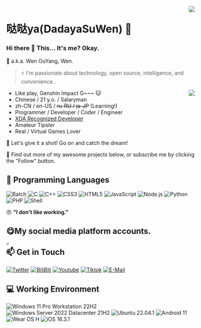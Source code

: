 <img align="right" src="https://github-readme-stats.vercel.app/api?username=DadayaSuwen&show_icons=true&hide_border=true&icon_color=000&title_color=000&include_all_commits_disable=false&custom_title=Meow~&count_private=true">

# 哒哒ya(DadayaSuWen) 🔭

### Hi there 👋 This... It's me? Okay.

💬 a.k.a. Wen OuYang, Wen.

> ⚡ I'm passionate about technology, open source, intelligence, and convenience..

<img align="right" src="https://github-readme-stats.vercel.app/api/top-langs?username=DadayaSuwen&hide_border=true&title_color=000&layout=compact">

- Like play, Genshin Impact G~~~ 🐱
- Chinese / 21 y.o. / Salaryman
- zh-CN / en-US / ~~ru-RU / ja-JP~~ (Learning!)
- Programmer / Developer / Coder / Engineer
- [XDA Recognized Developer](https://forum.xda-developers.com/m/dadayasuwen.12693267/)
- Amateur Tipster
- Real / Virtual Games Lover

💖 Let's give it a shot! Go on and catch the dream!

🤔 Find out more of my awesome projects below, or subscribe me by clicking the "Follow" button.

## 🌱 Programming Languages
![Batch](https://img.shields.io/badge/-Batch-4d4d4d?style=flat-square&logo=windows%20terminal&logoColor=fff)
![C](https://img.shields.io/badge/-C-a8b9cc?style=flat-square&logo=C&logoColor=fff)
![C++](https://img.shields.io/badge/-C%2b%2b-00599c?style=flat-square&logo=C%2b%2b&logoColor=fff)
![CSS3](https://img.shields.io/badge/-CSS3-1572b6?style=flat-square&logo=CSS3&labelColor=1572b6)
![HTML5](https://img.shields.io/badge/-HTML5-e34f26?style=flat-square&logo=HTML5&logoColor=fff)
![JavaScript](https://img.shields.io/badge/-JavaScript-f7df1e?style=flat-square&logo=JavaScript&labelColor=f7df1e&logoColor=000)
![Node.js](https://img.shields.io/badge/-Node.js-339933?style=flat-square&logo=Node.js&logoColor=fff)
![Python](https://img.shields.io/badge/-Python-3776ab?style=flat-square&logo=python&logoColor=fff)
![PHP](https://img.shields.io/badge/-PHP-777bb4?style=flat-square&logo=PHP&logoColor=fff)
![Shell](https://img.shields.io/badge/-Shell-4eaa25?style=flat-square&logo=gnu%20bash&logoColor=fff)

😠 **"I don't like working."**

## 😋My social media platform accounts.

<img align="left" style="border-radius: 50%; zoom: 50%;" src="https://p3-pc-sign.douyinpic.com/aweme-avatar/tos-cn-i-0813c001_5240f11a140743ba9e6756cff060ba9b~tplv-8yspqt5zfm-300x300.webp?x-expires=1694156400&x-signature=wvDAMFOPHcz7HPzYY43r5dItiMM%3D&from=2480802190" >

## 📫 Get in Touch


[![Twitter](https://img.shields.io/twitter/follow/realMlgmXyysd?color=1ca0f1&label=%40Dadaya&logo=twitter&logoColor=white&style=flat-square&labelColor=1ca0f1)](https://twitter.com/gmf3t8KaHX4LtxK)
[![BiliBili](https://img.shields.io/badge/-哒哒哒哒哒哒ya-00a1d6?style=flat-square&logo=bilibili&logoColor=fff)](https://space.bilibili.com/234862638)
[![Youtube](https://img.shields.io/badge/-Da_Lang-ff0000?style=flat-square&logo=Youtube&logoColor=white&labelColor=ff0000)](https://www.youtube.com/channel/UCZWwKb0FEqVLjBrDTedE4Yg)
[![Tiktok](https://img.shields.io/badge/-哒哒ya-080808?style=flat-square&logo=tiktok&logoColor=white&labelColor=080808)](https://www.douyin.com/user/MS4wLjABAAAAmJqw1ciTIKBc73lZ-j1XP49-WobiVc7fE65srF518DQ)
[![E-Mail](https://img.shields.io/badge/-robjffian@gmail.com-168de2?style=flat-square&logo=mail.ru&logoColor=white&labelColor=168de2)](gmail:robjffian@gamil)


## 💻 Working Environment

![Windows 11 Pro Workstation 22H2](https://img.shields.io/badge/Windows%2011%20Pro%20Workstation%2022H2-00adef?style=flat-square&logo=windows&logoColor=ffffff)
![Windows Server 2022 Datacenter 21H2](https://img.shields.io/badge/Windows%20Server%202022%20Datacenter%2021H2-00adef?style=flat-square&logo=windows&logoColor=ffffff)
![Ubuntu 22.04.1](https://img.shields.io/badge/Ubuntu%2022.04.1-dd4814?style=flat-square&logo=ubuntu&logoColor=ffffff)
![Android 11](https://img.shields.io/badge/Android_11-3ddc84?style=flat-square&logo=android&logoColor=ffffff)
![Wear OS H](https://img.shields.io/badge/Wear%20OS%20H-4285f4?style=flat-square&logo=wear%20os&logoColor=ffffff)
![iOS 16.3.1](https://img.shields.io/badge/iOS%2016.3.1-000000?style=flat-square&logo=iOS&logoColor=ffffff)
